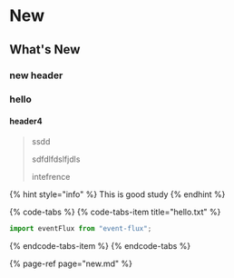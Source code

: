 # New

## What's New

### new header

### hello

#### header4

> ssdd
>
> sdfdlfdslfjdls
>
> intefrence

{% hint style="info" %}
This is good study
{% endhint %}

{% code-tabs %}
{% code-tabs-item title="hello.txt" %}

```typescript
import eventFlux from "event-flux";
```

{% endcode-tabs-item %}
{% endcode-tabs %}

{% page-ref page="new.md" %}

